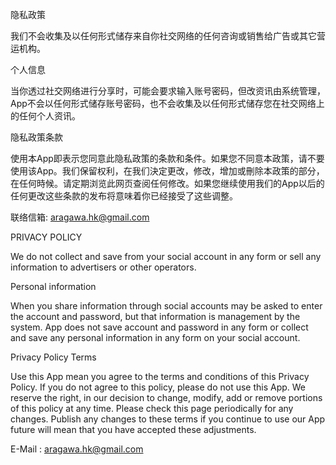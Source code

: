 隐私政策

我们不会收集及以任何形式储存来自你社交网络的任何咨询或销售给广告或其它营运机构。

个人信息

当你透过社交网络进行分享时，可能会要求输入账号密码，但改资讯由系统管理，App不会以任何形式储存账号密码，也不会收集及以任何形式储存您在社交网络上的任何个人资讯。

隐私政策条款

使用本App即表示您同意此隐私政策的条款和条件。如果您不同意本政策，请不要使用该App。我们保留权利，在我们決定更改，修改，增加或刪除本政策的部分，在任何時候。请定期浏览此网页查阅任何修改。如果您继续使用我们的App以后的任何更改这些条款的发布将意味着你已经接受了这些调整。

联络信箱: aragawa.hk@gmail.com

PRIVACY POLICY

We do not collect and save from your social account in any form or sell any information to advertisers or other operators.

Personal information

When you share information through social accounts may be asked to enter the account and password, but that information is management by the system. App does not save account and password in any form or collect and save any personal information in any form on your social account.

Privacy Policy Terms

Use this App mean you agree to the terms and conditions of this Privacy Policy. If you do not agree to this policy, please do not use this App. We reserve the right, in our decision to change, modify, add or remove portions of this policy at any time. Please check this page periodically for any changes. Publish any changes to these terms if you continue to use our App future will mean that you have accepted these adjustments.

E-Mail : aragawa.hk@gmail.com
